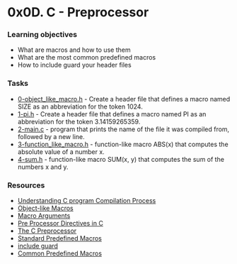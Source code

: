 # 0x0D. C - Preprocessor

### Learning objectives

- What are macros and how to use them
- What are the most common predefined macros
- How to include guard your header files

### Tasks

- [0-object_like_macro.h](0-object_like_macro.h) - Create a header file that defines a macro named SIZE as an abbreviation for the token 1024.
- [1-pi.h](1-pi.h) - Create a header file that defines a macro named PI as an abbreviation for the token 3.14159265359.
- [2-main.c](2-main.c) - program that prints the name of the file it was compiled from, followed by a new line.
- [3-function_like_macro.h](3-function_like_macro.h) - function-like macro ABS(x) that computes the absolute value of a number x.
- [4-sum.h](4-sum.h) - function-like macro SUM(x, y) that computes the sum of the numbers x and y.


### Resources

- [Understanding C program Compilation Process](https://www.youtube.com/watch?v=VDslRumKvRA)
- [Object-like Macros](https://gcc.gnu.org/onlinedocs/gcc-5.1.0/cpp/Object-like-Macros.html#Object-like-Macros)
- [Macro Arguments](https://gcc.gnu.org/onlinedocs/gcc-5.1.0/cpp/Macro-Arguments.html#Macro-Arguments)
- [Pre Processor Directives in C](https://www.youtube.com/watch?v=X6HiYbY3Uak)
- [The C Preprocessor](https://www.cprogramming.com/tutorial/cpreprocessor.html)
- [Standard Predefined Macros](https://gcc.gnu.org/onlinedocs/gcc-5.1.0/cpp/Standard-Predefined-Macros.html#Standard-Predefined-Macros)
- [include guard](https://en.wikipedia.org/wiki/Include_guard)
- [Common Predefined Macros](https://gcc.gnu.org/onlinedocs/gcc-5.1.0/cpp/Common-Predefined-Macros.html#Common-Predefined-Macros)
